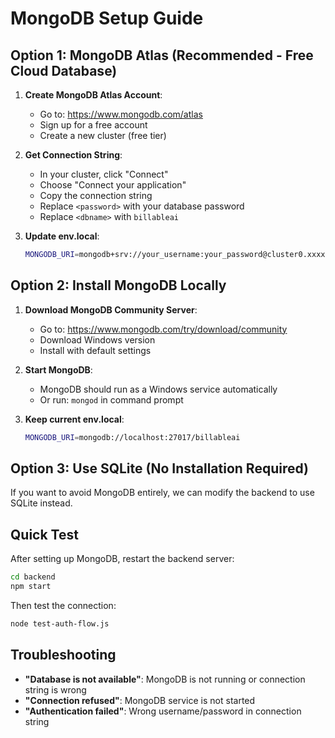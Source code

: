 # MongoDB Setup Guide

## Option 1: MongoDB Atlas (Recommended - Free Cloud Database)

1. **Create MongoDB Atlas Account**:
   - Go to: https://www.mongodb.com/atlas
   - Sign up for a free account
   - Create a new cluster (free tier)

2. **Get Connection String**:
   - In your cluster, click "Connect"
   - Choose "Connect your application"
   - Copy the connection string
   - Replace `<password>` with your database password
   - Replace `<dbname>` with `billableai`

3. **Update env.local**:
   ```bash
   MONGODB_URI=mongodb+srv://your_username:your_password@cluster0.xxxxx.mongodb.net/billableai?retryWrites=true&w=majority
   ```

## Option 2: Install MongoDB Locally

1. **Download MongoDB Community Server**:
   - Go to: https://www.mongodb.com/try/download/community
   - Download Windows version
   - Install with default settings

2. **Start MongoDB**:
   - MongoDB should run as a Windows service automatically
   - Or run: `mongod` in command prompt

3. **Keep current env.local**:
   ```bash
   MONGODB_URI=mongodb://localhost:27017/billableai
   ```

## Option 3: Use SQLite (No Installation Required)

If you want to avoid MongoDB entirely, we can modify the backend to use SQLite instead.

## Quick Test

After setting up MongoDB, restart the backend server:

```bash
cd backend
npm start
```

Then test the connection:

```bash
node test-auth-flow.js
```

## Troubleshooting

- **"Database is not available"**: MongoDB is not running or connection string is wrong
- **"Connection refused"**: MongoDB service is not started
- **"Authentication failed"**: Wrong username/password in connection string 